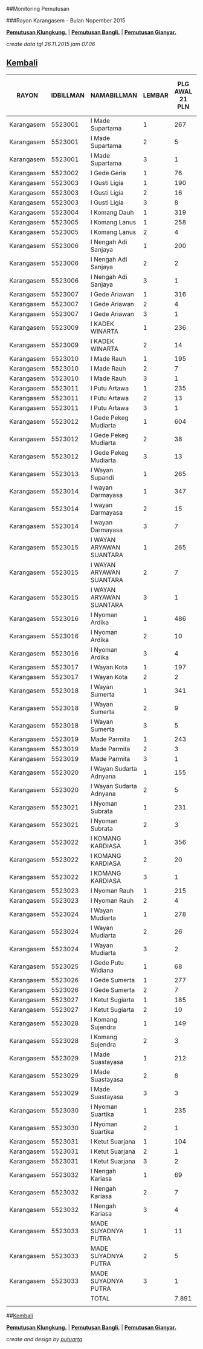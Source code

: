 ##Monitoring Pemutusan 

###Rayon Karangasem - Bulan Nopember 2015

**[Pemutusan Klungkung.](https://github.com/areabatur/3mm.3atur/blob/master/klungkung112015.markdown )** | 
**[Pemutusan Bangli.](https://github.com/areabatur/3mm.3atur/blob/master/bangli112015.markdown )** | 
**[Pemutusan Gianyar.](https://github.com/areabatur/3mm.3atur/blob/master/gianyar112015.markdown )**


_create data tgl 26.11.2015 jam 07.06_
## [Kembali](http://areabatur.github.io/3mm.3atur/)

|   RAYON    | IDBILLMAN |       NAMABILLMAN        | LEMBAR |  PLG AWAL 21 PLN  |  RP TG AWAL 21 PLN  |  RP BK AWAL 21 PLN  |  TARGET AKHIR PLN  |  % REALISASI  |  SISA RP TG 26 07:30  |  SISA RP BK 26 07:30  |  SISA PLG 26 07:30  |  BELUM  |  DATANGI  |  SEGEL  |      LNS       |  SISA RP TG 25 16:45  |  SISA RP BK 25 16:45  |  SISA PLG 25 16:45  |  BELUM  |  DATANGI  |  SEGEL  |      LNS       |  SISA RP TG 25 01:45  |  SISA RP BK 25 01:45  |  SISA PLG 25 01:45  |  BELUM  |  DATANGI  |  SEGEL  |       LNS       |  |  SISA RP TG 24 0617  |  SISA RP BK  |  TPLG   |  BELUM  |  DATANGI  |  SEGEL  |      LNS      |  SISA RP TG 23 1830  |  SISA RP BK  |  TPLG   |  BELUM  |  DATANGI  |  SEGEL  |
|------------|-----------|--------------------------|--------|-------------------|---------------------|---------------------|--------------------|---------------|-----------------------|-----------------------|---------------------|---------|-----------|---------|----------------|-----------------------|-----------------------|---------------------|---------|-----------|---------|----------------|-----------------------|-----------------------|---------------------|---------|-----------|---------|-----------------|--|----------------------|--------------|---------|---------|-----------|---------|---------------|----------------------|--------------|---------|---------|-----------|---------|
| Karangasem |   5523001 | I Made Supartama         |      1 |  267              |  29.499.331         |  1.092.864          |  5.113.576         |  (1,39)       |  16.926.402           |  653.864              |  169                |  169    |           |         |  418450|6      |  17.344.852           |  673.864              |  175                |  175    |           |         |  3150353|15    |  20.495.205           |  815.864              |  190                |  190    |           |         |  2685505|19     |  |  23.180.710          |  888.864     |  209    |  209    |           |         |  234457|3     |  23.415.167          |  897.864     |  212    |  212    |           |         |
| Karangasem |   5523001 | I Made Supartama         |      2 |  5                |  2.215.524          |  87.000             |  384.051           |  (3,72)       |  2.196.706            |  78.000               |  4                  |  -      |        4  |         |  0|0           |  2.196.706            |  78.000               |  4                  |  -      |         4 |         |  0|0           |  2.196.706            |  78.000               |  4                  |  -      |        4  |         |  0|0            |  |  2.196.706           |  78.000      |  4      |  -      |        4  |         |  0|0          |  2.196.706           |  78.000      |  4      |  -      |        4  |         |
| Karangasem |   5523001 | I Made Supartama         |      3 |  1                |  110.742            |  18.000             |  19.197            |  2,00         |                       |                       |                     |  -      |           |         |  0|0           |                       |                       |                     |  -      |           |         |  0|0           |                       |                       |                     |  -      |           |         |  110742|1       |  |  110.742             |  18.000      |  1      |  1      |           |         |  0|0          |  110.742             |  18.000      |  1      |  1      |           |         |
| Karangasem |   5523002 | I Gede Geria             |      1 |  76               |  9.907.240          |  545.000            |  1.717.375         |  0,37         |  2.807.730            |  122.000              |  25                 |  23     |        2  |         |  0|0           |  2.807.730            |  122.000              |  25                 |  23     |         2 |         |  0|0           |  2.807.730            |  122.000              |  25                 |  23     |        2  |         |  2707979|17     |  |  5.515.709           |  247.000     |  42     |  40     |        2  |         |  245473|8     |  5.761.182           |  271.000     |  50     |  48     |        2  |         |
| Karangasem |   5523003 | I Gusti Ligia            |      1 |  190              |  13.453.134         |  657.000            |  2.332.040         |  (0,94)       |  6.545.894            |  387.000              |  109                |  109    |           |         |  299054|2      |  6.844.948            |  395.000              |  111                |  111    |           |         |  1654835|18    |  8.499.783            |  453.000              |  129                |  129    |           |         |  355212|7       |  |  8.854.995           |  474.000     |  136    |  136    |           |         |  142236|2     |  8.997.231           |  480.000     |  138    |  138    |           |         |
| Karangasem |   5523003 | I Gusti Ligia            |      2 |  16               |  2.893.329          |  162.000            |  501.546           |  (3,01)       |  2.513.937            |  117.000              |  11                 |  11     |           |         |  0|0           |  2.513.937            |  117.000              |  11                 |  11     |           |         |  248734|3      |  2.762.671            |  144.000              |  14                 |  14     |           |         |  48179|1        |  |  2.810.850           |  153.000     |  15     |  15     |           |         |  0|0          |  2.810.850           |  153.000     |  15     |  15     |           |         |
| Karangasem |   5523003 | I Gusti Ligia            |      3 |  8                |  1.057.184          |  144.000            |  183.258           |  1,65         |  64.103               |  18.000               |  1                  |  1      |           |         |  0|0           |  64.103               |  18.000               |  1                  |  1      |           |         |  0|0           |  64.103               |  18.000               |  1                  |  1      |           |         |  774285|4       |  |  838.388             |  90.000      |  5      |  5      |           |         |  0|0          |  838.388             |  90.000      |  5      |  5      |           |         |
| Karangasem |   5523004 | I Komang Dauh            |      1 |  319              |  27.791.676         |  1.135.000          |  4.817.562         |  (1,94)       |  16.671.178           |  467.000              |  136                |  136    |           |         |  2333410|59    |  19.004.588           |  644.000              |  195                |  195    |           |         |  810571|10     |  19.815.159           |  676.000              |  205                |  205    |           |         |  3760490|51     |  |  23.575.649          |  884.000     |  256    |  256    |           |         |  452340|8     |  24.027.989          |  919.000     |  264    |  264    |           |         |
| Karangasem |   5523005 | I Komang Lanus           |      1 |  258              |  13.137.079         |  807.000            |  2.277.253         |  (1,38)       |  7.707.963            |  503.000              |  165                |  165    |           |         |  0|0           |  7.707.963            |  503.000              |  165                |  165    |           |         |  1107679|13    |  8.815.642            |  548.000              |  178                |  178    |           |         |  520668|16      |  |  9.336.310           |  600.000     |  194    |  194    |           |         |  0|0          |  9.336.310           |  600.000     |  194    |  194    |           |         |
| Karangasem |   5523005 | I Komang Lanus           |      2 |  4                |  240.902            |  36.000             |  41.759            |  0,48         |  63.682               |  9.000                |  1                  |  1      |           |         |  0|0           |  63.682               |  9.000                |  1                  |  1      |           |         |  0|0           |  63.682               |  9.000                |  1                  |  1      |           |         |  86943|2        |  |  150.625             |  27.000      |  3      |  3      |           |         |  0|0          |  150.625             |  27.000      |  3      |  3      |           |         |
| Karangasem |   5523006 | I Nengah Adi Sanjaya     |      1 |  200              |  15.767.805         |  769.000            |  2.733.278         |  (1,26)       |  8.644.261            |  457.000              |  113                |  113    |           |         |  269563|3      |  8.913.824            |  466.000              |  116                |  116    |           |         |  106467|3      |  9.020.291            |  475.000              |  119                |  119    |           |         |  298836|4       |  |  9.319.127           |  487.000     |  123    |  123    |           |         |  614865|18    |  9.933.992           |  541.000     |  141    |  141    |           |         |
| Karangasem |   5523006 | I Nengah Adi Sanjaya     |      2 |  2                |  27.956             |  18.000             |  4.846             |  (3,77)       |  27.956               |  18.000               |  2                  |  -      |           |      2  |  0|0           |  27.956               |  18.000               |  2                  |  -      |           |       2 |  0|0           |  27.956               |  18.000               |  2                  |  -      |           |      2  |  0|0            |  |  27.956              |  18.000      |  2      |  -      |           |      2  |  0|0          |  27.956              |  18.000      |  2      |  -      |           |      2  |
| Karangasem |   5523006 | I Nengah Adi Sanjaya     |      3 |  1                |  16.038             |  18.000             |  2.780             |  (3,77)       |  16.038               |  18.000               |  1                  |  1      |           |         |  0|0           |  16.038               |  18.000               |  1                  |  1      |           |         |  0|0           |  16.038               |  18.000               |  1                  |  1      |           |         |  0|0            |  |  16.038              |  18.000      |  1      |  1      |           |         |  0|0          |  16.038              |  18.000      |  1      |  1      |           |         |
| Karangasem |   5523007 | I Gede Ariawan           |      1 |  316              |  26.365.872         |  1.169.000          |  4.570.405         |  (1,47)       |  11.734.751           |  512.000              |  155                |  85     |       66  |      4  |  4117182|68    |  15.851.933           |  767.000              |  223                |  127    |        90 |       6 |  3237531|20    |  19.089.464           |  884.000              |  243                |  144    |       92  |      7  |  906984|19      |  |  19.996.448          |  941.000     |  262    |  155    |      100  |      7  |  525949|10    |  20.522.397          |  971.000     |  272    |  157    |      108  |      7  |
| Karangasem |   5523007 | I Gede Ariawan           |      2 |  4                |  826.148            |  36.000             |  143.209           |  1,02         |  140.930              |  18.000               |  2                  |  -      |        2  |         |  0|0           |  140.930              |  18.000               |  2                  |  -      |         2 |         |  685218|2      |  826.148              |  36.000               |  4                  |  -      |        4  |         |  0|0            |  |  826.148             |  36.000      |  4      |  -      |        4  |         |  0|0          |  826.148             |  36.000      |  4      |  -      |        4  |         |
| Karangasem |   5523007 | I Gede Ariawan           |      3 |  1                |  429.702            |  30.000             |  74.487            |  (3,77)       |  429.702              |  30.000               |  1                  |  1      |           |         |  0|0           |  429.702              |  30.000               |  1                  |  1      |           |         |  0|0           |  429.702              |  30.000               |  1                  |  1      |           |         |  0|0            |  |  429.702             |  30.000      |  1      |  1      |           |         |  0|0          |  429.702             |  30.000      |  1      |  1      |           |         |
| Karangasem |   5523009 | I KADEK WINARTA          |      1 |  236              |  16.136.985         |  757.000            |  2.797.274         |  (2,03)       |  11.274.197           |  565.000              |  177                |  177    |           |         |  0|0           |  11.274.197           |  565.000              |  177                |  177    |           |         |  166723|8      |  11.440.920           |  589.000              |  185                |  185    |           |         |  880025|14      |  |  12.320.945          |  631.000     |  199    |  199    |           |         |  679054|2     |  12.999.999          |  641.000     |  201    |  201    |           |         |
| Karangasem |   5523009 | I KADEK WINARTA          |      2 |  14               |  6.492.344          |  162.000            |  1.125.419         |  (3,62)       |  6.322.514            |  144.000              |  12                 |  -      |       12  |         |  0|0           |  6.322.514            |  144.000              |  12                 |  -      |        12 |         |  0|0           |  6.322.514            |  144.000              |  12                 |  -      |       12  |         |  169830|2       |  |  6.492.344           |  162.000     |  14     |  -      |       14  |         |  0|0          |  6.492.344           |  162.000     |  14     |  -      |       14  |         |
| Karangasem |   5523010 | I Made Rauh              |      1 |  195              |  19.425.549         |  905.000            |  3.367.331         |  (1,48)       |  11.729.614           |  525.000              |  111                |  111    |           |         |  0|0           |  11.729.614           |  525.000              |  111                |  111    |           |         |  911875|9      |  12.641.489           |  558.000              |  120                |  120    |           |         |  3309711|20     |  |  15.951.200          |  726.000     |  140    |  140    |           |         |  0|0          |  15.951.200          |  726.000     |  140    |  140    |           |         |
| Karangasem |   5523010 | I Made Rauh              |      2 |  7                |  3.421.122          |  105.000            |  593.036           |  (3,50)       |  3.263.410            |  87.000               |  5                  |  1      |        4  |         |  0|0           |  3.263.410            |  87.000               |  5                  |  1      |         4 |         |  0|0           |  3.263.410            |  87.000               |  5                  |  1      |        4  |         |  0|0            |  |  3.263.410           |  87.000      |  5      |  1      |        4  |         |  0|0          |  3.263.410           |  87.000      |  5      |  1      |        4  |         |
| Karangasem |   5523010 | I Made Rauh              |      3 |  1                |  396.301            |  18.000             |  68.697            |  2,00         |                       |                       |                     |  -      |           |         |  0|0           |                       |                       |                     |  -      |           |         |  396301|1      |  396.301              |  18.000               |  1                  |  1      |           |         |  0|0            |  |  396.301             |  18.000      |  1      |  1      |           |         |  0|0          |  396.301             |  18.000      |  1      |  1      |           |         |
| Karangasem |   5523011 | I Putu Artawa            |      1 |  235              |  12.031.944         |  734.000            |  2.085.683         |  (1,07)       |  6.396.190            |  394.000              |  125                |  121    |        4  |         |  0|0           |  6.396.190            |  394.000              |  125                |  121    |         4 |         |  1338242|19    |  7.734.432            |  455.000              |  144                |  140    |        4  |         |  1297687|23     |  |  9.032.119           |  524.000     |  167    |  161    |        6  |         |  0|0          |  9.032.119           |  524.000     |  167    |  161    |        6  |         |
| Karangasem |   5523011 | I Putu Artawa            |      2 |  13               |  1.315.980          |  117.000            |  228.119           |  (0,10)       |  479.579              |  45.000               |  5                  |  5      |           |         |  0|0           |  479.579              |  45.000               |  5                  |  5      |           |         |  0|0           |  479.579              |  45.000               |  5                  |  5      |           |         |  112331|1       |  |  591.910             |  54.000      |  6      |  6      |           |         |  0|0          |  591.910             |  54.000      |  6      |  6      |           |         |
| Karangasem |   5523011 | I Putu Artawa            |      3 |  1                |  177.585            |  18.000             |  30.784            |  2,00         |                       |                       |                     |  -      |           |         |  0|0           |                       |                       |                     |  -      |           |         |  0|0           |                       |                       |                     |  -      |           |         |  0|0            |  |                      |              |         |         |           |         |  0|0          |                      |              |         |         |           |         |
| Karangasem |   5523012 | I Gede Pekeg Mudiarta    |      1 |  604              |  64.400.766         |  2.922.581          |  11.163.582        |  (0,78)       |  27.812.865           |  1.485.000            |  343                |  343    |           |         |  3195064|57    |  31.007.929           |  1.658.000            |  400                |  400    |           |         |  3176104|6     |  34.184.033           |  1.757.366            |  406                |  406    |           |         |  2793593|35     |  |  36.977.626          |  1.934.366   |  441    |  441    |           |         |  941889|26    |  37.919.515          |  2.012.366   |  467    |  467    |           |         |
| Karangasem |   5523012 | I Gede Pekeg Mudiarta    |      2 |  38               |  11.235.668         |  414.000            |  1.947.652         |  (2,14)       |  8.056.225            |  285.000              |  25                 |  25     |           |         |  0|0           |  8.056.225            |  285.000              |  25                 |  25     |           |         |  2187870|3     |  10.244.095           |  318.000              |  28                 |  28     |           |         |  0|0            |  |  10.244.095          |  318.000     |  28     |  28     |           |         |  0|0          |  10.244.095          |  318.000     |  28     |  28     |           |         |
| Karangasem |   5523012 | I Gede Pekeg Mudiarta    |      3 |  13               |  20.985.896         |  1.260.421          |  3.637.810         |  (1,21)       |  11.256.264           |  662.395              |  7                  |  7      |           |         |  424749|3      |  11.681.013           |  716.395              |  10                 |  10     |           |         |  0|0           |  11.681.013           |  716.395              |  10                 |  10     |           |         |  9275109|2      |  |  20.956.122          |  1.242.421   |  12     |  12     |           |         |  0|0          |  20.956.122          |  1.242.421   |  12     |  12     |           |         |
| Karangasem |   5523013 | I Wayan Supandi          |      1 |  265              |  18.503.403         |  894.000            |  3.207.481         |  (2,14)       |  13.293.953           |  545.000              |  152                |  152    |           |         |  0|0           |  13.293.953           |  545.000              |  152                |  152    |           |         |  2263060|49    |  15.557.013           |  692.000              |  201                |  201    |           |         |  861088|17      |  |  16.418.101          |  743.000     |  218    |  218    |           |         |  79765|2      |  16.497.866          |  749.000     |  220    |  220    |           |         |
| Karangasem |   5523014 | I wayan Darmayasa        |      1 |  347              |  30.923.453         |  1.194.000          |  5.360.441         |  (1,83)       |  20.541.858           |  865.000              |  248                |  182    |       65  |      1  |  0|0           |  20.541.858           |  865.000              |  248                |  182    |        65 |       1 |  1025730|14    |  21.567.588           |  907.000              |  262                |  191    |       70  |      1  |  1565929|25     |  |  23.133.517          |  984.000     |  287    |  208    |       78  |      1  |  633789|1     |  23.767.306          |  989.000     |  288    |  209    |       78  |      1  |
| Karangasem |   5523014 | I wayan Darmayasa        |      2 |  15               |  4.257.120          |  153.000            |  737.953           |  (3,61)       |  4.140.108            |  135.000              |  13                 |  11     |        2  |         |  0|0           |  4.140.108            |  135.000              |  13                 |  11     |         2 |         |  0|0           |  4.140.108            |  135.000              |  13                 |  11     |        2  |         |  70097|1        |  |  4.210.205           |  144.000     |  14     |  12     |        2  |         |  0|0          |  4.210.205           |  144.000     |  14     |  12     |        2  |         |
| Karangasem |   5523014 | I wayan Darmayasa        |      3 |  7                |  2.037.201          |  138.000            |  353.140           |  (0,91)       |  958.104              |  30.000               |  1                  |  1      |           |         |  70372|2       |  1.028.476            |  66.000               |  3                  |  1      |         2 |         |  357421|2      |  1.385.897            |  102.000              |  5                  |  3      |        2  |         |  581806|1       |  |  1.967.703           |  120.000     |  6      |  4      |        2  |         |  0|0          |  1.967.703           |  120.000     |  6      |  4      |        2  |         |
| Karangasem |   5523015 | I WAYAN ARYAWAN SUANTARA |      1 |  265              |  27.128.639         |  1.435.000          |  4.702.627         |  (1,23)       |  15.064.656           |  838.000              |  179                |  179    |           |         |  107687|1      |  15.172.343           |  841.000              |  180                |  180    |           |         |  3461998|4     |  18.634.341           |  950.000              |  184                |  184    |           |         |  2917687|34     |  |  21.552.028          |  1.200.000   |  218    |  218    |           |         |  76680|1      |  21.628.708          |  1.203.000   |  219    |  219    |           |         |
| Karangasem |   5523015 | I WAYAN ARYAWAN SUANTARA |      2 |  7                |  2.587.422          |  75.000             |  448.518           |  (2,67)       |  2.095.104            |  39.000               |  3                  |  1      |           |      2  |  0|0           |  2.095.104            |  39.000               |  3                  |  1      |           |       2 |  0|0           |  2.095.104            |  39.000               |  3                  |  1      |           |      2  |  0|0            |  |  2.095.104           |  39.000      |  3      |  1      |           |      2  |  0|0          |  2.095.104           |  39.000      |  3      |  1      |           |      2  |
| Karangasem |   5523015 | I WAYAN ARYAWAN SUANTARA |      3 |  1                |  1.504.203          |  30.000             |  260.747           |  (3,77)       |  1.504.203            |  30.000               |  1                  |         |           |         |  0|0           |  1.504.203            |  30.000               |  1                  |         |           |         |  0|0           |  1.504.203            |  30.000               |  1                  |         |           |         |  0|0            |  |  1.504.203           |  30.000      |  1      |  1      |           |         |  0|0          |  1.504.203           |  30.000      |  1      |  1      |           |         |
| Karangasem |   5523016 | I Nyoman Ardika          |      1 |  486              |  34.336.600         |  1.655.000          |  5.952.095         |  (2,14)       |  24.314.995           |  1.131.000            |  345                |  345    |           |         |  299160|5      |  24.614.155           |  1.146.000            |  350                |  350    |           |         |  948662|8      |  25.562.817           |  1.181.000            |  358                |  358    |           |         |  2422777|33     |  |  27.985.594          |  1.290.000   |  391    |  391    |           |         |  1069278|21   |  29.054.872          |  1.362.000   |  412    |  412    |           |         |
| Karangasem |   5523016 | I Nyoman Ardika          |      2 |  10               |  3.501.639          |  114.000            |  606.993           |  (3,45)       |  3.306.445            |  105.000              |  9                  |  9      |           |         |  0|0           |  3.306.445            |  105.000              |  9                  |  9      |           |         |  0|0           |  3.306.445            |  105.000              |  9                  |  9      |           |         |  195194|1       |  |  3.501.639           |  114.000     |  10     |  10     |           |         |  0|0          |  3.501.639           |  114.000     |  10     |  10     |           |         |
| Karangasem |   5523016 | I Nyoman Ardika          |      3 |  4                |  532.851            |  72.000             |  92.367            |  (3,77)       |  532.851              |  72.000               |  4                  |  4      |           |         |  0|0           |  532.851              |  72.000               |  4                  |  4      |           |         |  0|0           |  532.851              |  72.000               |  4                  |  4      |           |         |  0|0            |  |  532.851             |  72.000      |  4      |  4      |           |         |  0|0          |  532.851             |  72.000      |  4      |  4      |           |         |
| Karangasem |   5523017 | I Wayan Kota             |      1 |  197              |  16.193.278         |  798.000            |  2.807.032         |  (2,78)       |  13.392.946           |  684.000              |  161                |  161    |           |         |  31574|1       |  13.424.520           |  687.000              |  162                |  162    |           |         |  574164|3      |  13.998.684           |  698.000              |  165                |  165    |           |         |  478742|5       |  |  14.477.426          |  715.000     |  170    |  170    |           |         |  18209|1      |  14.495.635          |  718.000     |  171    |  171    |           |         |
| Karangasem |   5523017 | I Wayan Kota             |      2 |  2                |  257.671            |  18.000             |  44.666            |  (3,77)       |  257.671              |  18.000               |  2                  |  2      |           |         |  0|0           |  257.671              |  18.000               |  2                  |  2      |           |         |  0|0           |  257.671              |  18.000               |  2                  |  2      |           |         |  0|0            |  |  257.671             |  18.000      |  2      |  2      |           |         |  0|0          |  257.671             |  18.000      |  2      |  2      |           |         |
| Karangasem |   5523018 | I Wayan Sumerta          |      1 |  341              |  73.947.956         |  2.448.828          |  12.818.544        |  (0,88)       |  36.602.531           |  1.244.341            |  203                |  203    |           |         |  285561|2      |  36.888.092           |  1.252.341            |  205                |  205    |           |         |  1401957|16    |  38.290.049           |  1.304.341            |  221                |  221    |           |         |  1478577|17     |  |  39.768.626          |  1.362.341   |  238    |  238    |           |         |  940520|8     |  40.709.146          |  1.388.341   |  246    |  246    |           |         |
| Karangasem |   5523018 | I Wayan Sumerta          |      2 |  9                |  5.152.999          |  141.000            |  893.249           |  (3,77)       |  5.152.999            |  141.000              |  9                  |  9      |           |         |  0|0           |  5.152.999            |  141.000              |  9                  |  9      |           |         |  0|0           |  5.152.999            |  141.000              |  9                  |  9      |           |         |  0|0            |  |  5.152.999           |  141.000     |  9      |  9      |           |         |  0|0          |  5.152.999           |  141.000     |  9      |  9      |           |         |
| Karangasem |   5523018 | I Wayan Sumerta          |      3 |  5                |  4.706.572          |  150.000            |  815.863           |  (2,94)       |  3.370.445            |  90.000               |  3                  |  3      |           |         |  658613|1      |  4.029.058            |  120.000              |  4                  |  4      |           |         |  677514|1      |  4.706.572            |  150.000              |  5                  |  5      |           |         |  0|0            |  |  4.706.572           |  150.000     |  5      |  5      |           |         |  0|0          |  4.706.572           |  150.000     |  5      |  5      |           |         |
| Karangasem |   5523019 | Made Parmita             |      1 |  243              |  30.284.930         |  2.421.000          |  5.249.756         |  (2,45)       |  23.264.668           |  1.982.000            |  150                |  150    |           |         |  113440|5      |  23.378.108           |  1.997.000            |  155                |  155    |           |         |  359684|8      |  23.737.792           |  2.023.000            |  163                |  163    |           |         |  1709894|24     |  |  25.447.686          |  2.101.000   |  187    |  187    |           |         |  49107|2      |  25.496.793          |  2.107.000   |  189    |  189    |           |         |
| Karangasem |   5523019 | Made Parmita             |      2 |  3                |  1.559.416          |  255.000            |  270.318           |  (1,78)       |  1.021.997            |  240.000              |  2                  |  2      |           |         |  0|0           |  1.021.997            |  240.000              |  2                  |  2      |           |         |  0|0           |  1.021.997            |  240.000              |  2                  |  2      |           |         |  0|0            |  |  1.021.997           |  240.000     |  2      |  2      |           |         |  0|0          |  1.021.997           |  240.000     |  2      |  2      |           |         |
| Karangasem |   5523019 | Made Parmita             |      3 |  1                |  2.618.763          |  450.000            |  453.951           |  (3,77)       |  2.618.763            |  450.000              |  1                  |  1      |           |         |  0|0           |  2.618.763            |  450.000              |  1                  |  1      |           |         |  0|0           |  2.618.763            |  450.000              |  1                  |  1      |           |         |  0|0            |  |  2.618.763           |  450.000     |  1      |  1      |           |         |  0|0          |  2.618.763           |  450.000     |  1      |  1      |           |         |
| Karangasem |   5523020 | I Wayan Sudarta Adnyana  |      1 |  155              |  16.743.257         |  1.211.000          |  2.902.368         |  (1,65)       |  10.585.882           |  647.000              |  91                 |  91     |           |         |  0|0           |  10.585.882           |  647.000              |  91                 |  91     |           |         |  2412869|10    |  12.998.751           |  895.000              |  101                |  101    |           |         |  817585|18      |  |  13.816.336          |  998.000     |  119    |  119    |           |         |  0|0          |  13.816.336          |  998.000     |  119    |  119    |           |         |
| Karangasem |   5523020 | I Wayan Sudarta Adnyana  |      2 |  5                |  537.785            |  45.000             |  93.223            |  1,52         |  44.960               |  18.000               |  2                  |  2      |           |         |  0|0           |  44.960               |  18.000               |  2                  |  2      |           |         |  100434|1      |  145.394              |  27.000               |  3                  |  3      |           |         |  0|0            |  |  145.394             |  27.000      |  3      |  3      |           |         |  0|0          |  145.394             |  27.000      |  3      |  3      |           |         |
| Karangasem |   5523021 | I Nyoman Subrata         |      1 |  231              |  17.923.519         |  877.000            |  3.106.961         |  (2,09)       |  12.669.111           |  644.000              |  156                |  156    |           |         |  39058|1       |  12.708.169           |  647.000              |  157                |  157    |           |         |  2791317|32    |  15.499.486           |  749.000              |  189                |  189    |           |         |  497902|10      |  |  15.997.388          |  779.000     |  199    |  199    |           |         |  0|0          |  15.997.388          |  779.000     |  199    |  199    |           |         |
| Karangasem |   5523021 | I Nyoman Subrata         |      2 |  3                |  307.930            |  27.000             |  53.378            |  1,06         |  50.123               |  9.000                |  1                  |  1      |           |         |  0|0           |  50.123               |  9.000                |  1                  |  1      |           |         |  0|0           |  50.123               |  9.000                |  1                  |  1      |           |         |  158841|1       |  |  208.964             |  18.000      |  2      |  2      |           |         |  0|0          |  208.964             |  18.000      |  2      |  2      |           |         |
| Karangasem |   5523022 | I KOMANG KARDIASA        |      1 |  356              |  26.545.403         |  1.423.000          |  4.601.526         |  (1,31)       |  15.017.292           |  742.000              |  228                |  228    |           |         |  197122|1      |  15.214.414           |  747.000              |  229                |  229    |           |         |  715680|13     |  15.930.094           |  788.000              |  242                |  242    |           |         |  2045080|29     |  |  17.975.174          |  879.000     |  271    |  271    |           |         |  89543|2      |  18.064.717          |  885.000     |  273    |  273    |           |         |
| Karangasem |   5523022 | I KOMANG KARDIASA        |      2 |  20               |  7.497.924          |  438.000            |  1.299.731         |  (2,61)       |  5.991.119            |  378.000              |  14                 |  14     |           |         |  0|0           |  5.991.119            |  378.000              |  14                 |  14     |           |         |  0|0           |  5.991.119            |  378.000              |  14                 |  14     |           |         |  819254|2       |  |  6.810.373           |  402.000     |  16     |  16     |           |         |  0|0          |  6.810.373           |  402.000     |  16     |  16     |           |         |
| Karangasem |   5523022 | I KOMANG KARDIASA        |      3 |  1                |  35.964             |  18.000             |  6.234             |  2,00         |                       |                       |                     |         |           |         |  0|0           |                       |                       |                     |         |           |         |  0|0           |                       |                       |                     |         |           |         |  0|0            |  |                      |              |         |         |           |         |  0|0          |                      |              |         |         |           |         |
| Karangasem |   5523023 | I Nyoman Rauh            |      1 |  215              |  13.898.433         |  722.000            |  2.409.231         |  (1,43)       |  8.154.475            |  436.000              |  125                |  125    |           |         |  119642|2      |  8.274.117            |  442.000              |  127                |  127    |           |         |  3770810|53    |  12.044.927           |  613.000              |  180                |  180    |           |         |  792874|13      |  |  12.837.801          |  654.000     |  193    |  193    |           |         |  0|0          |  12.837.801          |  654.000     |  193    |  193    |           |         |
| Karangasem |   5523023 | I Nyoman Rauh            |      2 |  4                |  793.593            |  48.000             |  137.566           |  0,48         |  209.661              |  24.000               |  2                  |  2      |           |         |  0|0           |  209.661              |  24.000               |  2                  |  2      |           |         |  583932|2      |  793.593              |  48.000               |  4                  |  4      |           |         |  0|0            |  |  793.593             |  48.000      |  4      |  4      |           |         |  0|0          |  793.593             |  48.000      |  4      |  4      |           |         |
| Karangasem |   5523024 | I Wayan Mudiarta         |      1 |  278              |  17.200.376         |  1.059.000          |  2.981.608         |  (0,81)       |  8.388.752            |  502.000              |  156                |  146    |        4  |      6  |  0|0           |  8.388.752            |  502.000              |  156                |  146    |         4 |       6 |  1914845|28    |  10.303.597           |  598.000              |  184                |  174    |        4  |      6  |  1739717|30     |  |  12.043.314          |  690.000     |  214    |  200    |        6  |      8  |  11421|1      |  12.054.735          |  693.000     |  215    |  201    |        6  |      8  |
| Karangasem |   5523024 | I Wayan Mudiarta         |      2 |  26               |  3.359.690          |  261.000            |  582.387           |  (3,55)       |  3.229.620            |  243.000              |  24                 |  24     |           |         |  0|0           |  3.229.620            |  243.000              |  24                 |  24     |           |         |  0|0           |  3.229.620            |  243.000              |  24                 |  24     |           |         |  130070|2       |  |  3.359.690           |  261.000     |  26     |  26     |           |         |  0|0          |  3.359.690           |  261.000     |  26     |  26     |           |         |
| Karangasem |   5523024 | I Wayan Mudiarta         |      3 |  2                |  1.487.704          |  78.000             |  257.887           |  (3,37)       |  1.384.170            |  60.000               |  1                  |  1      |           |         |  0|0           |  1.384.170            |  60.000               |  1                  |  1      |           |         |  0|0           |  1.384.170            |  60.000               |  1                  |  1      |           |         |  0|0            |  |  1.384.170           |  60.000      |  1      |  1      |           |         |  0|0          |  1.384.170           |  60.000      |  1      |  1      |           |         |
| Karangasem |   5523025 | I Gede Putu Widiana      |      1 |  68               |  5.593.587          |  321.000            |  969.623           |  (0,11)       |  2.003.500            |  151.000              |  17                 |  17     |           |         |  40127|1       |  2.043.627            |  154.000              |  18                 |  18     |           |         |  15487|1       |  2.059.114            |  157.000              |  19                 |  19     |           |         |  623296|7       |  |  2.682.410           |  178.000     |  26     |  26     |           |         |  0|0          |  2.682.410           |  178.000     |  26     |  26     |           |         |
| Karangasem |   5523026 | I Gede Sumerta           |      1 |  277              |  33.072.816         |  1.248.000          |  5.733.023         |  (1,78)       |  20.201.862           |  770.000              |  164                |  135    |       28  |      1  |  1471683|5     |  21.673.545           |  839.000              |  169                |  138    |        30 |       1 |  2126031|17    |  23.799.576           |  900.000              |  186                |  149    |       36  |      1  |  5092266|37     |  |  28.891.842          |  1.055.000   |  223    |  174    |       46  |      3  |  200070|4     |  29.091.912          |  1.067.000   |  227    |  174    |       50  |      3  |
| Karangasem |   5523026 | I Gede Sumerta           |      2 |  7                |  1.624.254          |  87.000             |  281.557           |  (3,30)       |  1.491.209            |  78.000               |  6                  |  3      |        2  |      1  |  0|0           |  1.491.209            |  78.000               |  6                  |  3      |         2 |       1 |  0|0           |  1.491.209            |  78.000               |  6                  |  3      |        2  |      1  |  0|0            |  |  1.491.209           |  78.000      |  6      |  3      |        2  |      1  |  0|0          |  1.491.209           |  78.000      |  6      |  3      |        2  |      1  |
| Karangasem |   5523027 | I Ketut Sugiarta         |      1 |  185              |  11.475.818         |  583.000            |  1.989.281         |  (1,76)       |  7.471.375            |  361.000              |  114                |  110    |        2  |      2  |  0|0           |  7.471.375            |  361.000              |  114                |  110    |         2 |       2 |  395154|5      |  7.866.529            |  376.000              |  119                |  115    |        2  |      2  |  856364|19      |  |  8.722.893           |  433.000     |  138    |  134    |        2  |      2  |  870014|16    |  9.592.907           |  483.000     |  154    |  150    |        2  |      2  |
| Karangasem |   5523027 | I Ketut Sugiarta         |      2 |  10               |  449.168            |  90.000             |  77.861            |  (3,31)       |  413.458              |  72.000               |  8                  |  8      |           |         |  0|0           |  413.458              |  72.000               |  8                  |  8      |           |         |  0|0           |  413.458              |  72.000               |  8                  |  8      |           |         |  0|0            |  |  413.458             |  72.000      |  8      |  8      |           |         |  0|0          |  413.458             |  72.000      |  8      |  8      |           |         |
| Karangasem |   5523028 | I Komang Sujendra        |      1 |  149              |  7.066.502          |  477.000            |  1.224.946         |  (2,73)       |  5.798.759            |  367.000              |  113                |  113    |           |         |  0|0           |  5.798.759            |  367.000              |  113                |  113    |           |         |  96827|2       |  5.895.586            |  373.000              |  115                |  115    |           |         |  334364|4       |  |  6.229.950           |  387.000     |  119    |  119    |           |         |  0|0          |  6.229.950           |  387.000     |  119    |  119    |           |         |
| Karangasem |   5523028 | I Komang Sujendra        |      2 |  3                |  343.273            |  27.000             |  59.505            |  2,00         |                       |                       |                     |         |           |         |  0|0           |                       |                       |                     |         |           |         |  0|0           |                       |                       |                     |         |           |         |  0|0            |  |                      |              |         |         |           |         |  0|0          |                      |              |         |         |           |         |
| Karangasem |   5523029 | I Made Suastayasa        |      1 |  212              |  55.759.754         |  2.039.573          |  9.665.702         |  (1,98)       |  38.356.277           |  1.426.865            |  177                |  177    |           |         |  107743|2      |  38.464.020           |  1.434.865            |  179                |  179    |           |         |  11229694|5    |  49.693.714           |  1.752.573            |  184                |  184    |           |         |  314880|4       |  |  50.008.594          |  1.766.573   |  188    |  188    |           |         |  0|0          |  50.008.594          |  1.766.573   |  188    |  188    |           |         |
| Karangasem |   5523029 | I Made Suastayasa        |      2 |  8                |  2.887.133          |  300.000            |  500.471           |  (3,77)       |  2.887.133            |  300.000              |  8                  |  8      |           |         |  0|0           |  2.887.133            |  300.000              |  8                  |  8      |           |         |  0|0           |  2.887.133            |  300.000              |  8                  |  8      |           |         |  0|0            |  |  2.887.133           |  300.000     |  8      |  8      |           |         |  0|0          |  2.887.133           |  300.000     |  8      |  8      |           |         |
| Karangasem |   5523029 | I Made Suastayasa        |      3 |  3                |  274.290            |  66.000             |  47.547            |  (3,77)       |  274.290              |  66.000               |  3                  |  3      |           |         |  0|0           |  274.290              |  66.000               |  3                  |  3      |           |         |  0|0           |  274.290              |  66.000               |  3                  |  3      |           |         |  0|0            |  |  274.290             |  66.000      |  3      |  3      |           |         |  0|0          |  274.290             |  66.000      |  3      |  3      |           |         |
| Karangasem |   5523030 | I Nyoman Suartika        |      1 |  235              |  10.961.458         |  733.000            |  1.900.119         |  (1,39)       |  6.410.528            |  403.000              |  127                |  127    |           |         |  37876|1       |  6.448.404            |  406.000              |  128                |  128    |           |         |  728661|13     |  7.177.065            |  447.000              |  141                |  141    |           |         |  651021|15      |  |  7.828.086           |  494.000     |  156    |  156    |           |         |  18598|1      |  7.846.684           |  497.000     |  157    |  157    |           |         |
| Karangasem |   5523030 | I Nyoman Suartika        |      2 |  1                |  169.398            |  9.000              |  29.364            |  2,00         |                       |                       |                     |         |           |         |  0|0           |                       |                       |                     |         |           |         |  0|0           |                       |                       |                     |         |           |         |  11649826|63    |  |  11.649.826          |  401.000     |  63     |  63     |           |         |  0|0          |  11.649.826          |  401.000     |  63     |  63     |           |         |
| Karangasem |   5523031 | I Ketut Suarjana         |      1 |  104              |  15.615.971         |  649.000            |  2.706.958         |  (1,60)       |  9.087.348            |  349.000              |  49                 |  49     |           |         |  664867|2      |  9.752.215            |  357.000              |  51                 |  51     |           |         |  803065|3      |  10.555.280           |  372.000              |  54                 |  54     |           |         |  -10143515|-53  |  |  411.765             |  15.000      |  1      |  1      |           |         |  0|0          |  411.765             |  15.000      |  1      |  1      |           |         |
| Karangasem |   5523031 | I Ketut Suarjana         |      2 |  1                |  411.765            |  15.000             |  71.378            |  2,00         |                       |                       |                     |         |           |         |                |                       |                       |                     |         |           |         |                |                       |                       |                     |         |           |         |                 |  |                      |              |         |         |           |         |               |                      |              |         |         |           |         |
| Karangasem |   5523031 | I Ketut Suarjana         |      3 |  2                |  178.791            |  48.000             |  30.993            |  (3,77)       |  178.791              |  48.000               |  2                  |  2      |           |         |  0|0           |  178.791              |  48.000               |  2                  |  2      |           |         |  0|0           |  178.791              |  48.000               |  2                  |  2      |           |         |  0|0            |  |  178.791             |  48.000      |  2      |  2      |           |         |  0|0          |  178.791             |  48.000      |  2      |  2      |           |         |
| Karangasem |   5523032 | I Nengah Kariasa         |      1 |  69               |  5.480.152          |  219.000            |  949.960           |  (2,61)       |  4.238.617            |  151.000              |  47                 |  35     |       12  |         |  143559|2      |  4.382.176            |  157.000              |  49                 |  37     |        12 |         |  0|0           |  4.382.176            |  157.000              |  49                 |  37     |       12  |         |  454161|8       |  |  4.836.337           |  181.000     |  57     |  45     |       12  |         |  0|0          |  4.836.337           |  181.000     |  57     |  45     |       12  |         |
| Karangasem |   5523032 | I Nengah Kariasa         |      2 |  7                |  808.697            |  63.000             |  140.184           |  (3,77)       |  808.697              |  63.000               |  7                  |  5      |        2  |         |  0|0           |  808.697              |  63.000               |  7                  |  5      |         2 |         |  0|0           |  808.697              |  63.000               |  7                  |  5      |        2  |         |  0|0            |  |  808.697             |  63.000      |  7      |  5      |        2  |         |  0|0          |  808.697             |  63.000      |  7      |  5      |        2  |         |
| Karangasem |   5523032 | I Nengah Kariasa         |      3 |  4                |  444.038            |  72.000             |  76.972            |  0,11         |  145.633              |  54.000               |  3                  |  1      |        2  |         |  0|0           |  145.633              |  54.000               |  3                  |  1      |         2 |         |  0|0           |  145.633              |  54.000               |  3                  |  1      |        2  |         |  298405|1       |  |  444.038             |  72.000      |  4      |  2      |        2  |         |  0|0          |  444.038             |  72.000      |  4      |  2      |        2  |         |
| Karangasem |   5523033 | MADE SUYADNYA PUTRA      |      1 |  11               |  76.934.864         |  2.253.597          |  13.336.311        |  (1,47)       |  46.242.400           |  1.361.138            |  7                  |  7      |           |         |  0|0           |  46.242.400           |  1.361.138            |  7                  |  7      |           |         |  0|0           |  46.242.400           |  1.361.138            |  7                  |  7      |           |         |  5751928|2      |  |  51.994.328          |  1.561.138   |  9      |  9      |           |         |  0|0          |  51.994.328          |  1.561.138   |  9      |  9      |           |         |
| Karangasem |   5523033 | MADE SUYADNYA PUTRA      |      2 |  5                |  108.248.338        |  4.365.582          |  18.764.361        |  (2,74)       |  78.178.948           |  3.111.434            |  3                  |  3      |           |         |  10812631|1    |  88.991.579           |  3.562.272            |  4                  |  4      |           |         |  0|0           |  88.991.579           |  3.562.272            |  4                  |  4      |           |         |  19256759|1     |  |  108.248.338         |  4.365.582   |  5      |  5      |           |         |  0|0          |  108.248.338         |  4.365.582   |  5      |  5      |           |         |
| Karangasem |   5523033 | MADE SUYADNYA PUTRA      |      3 |  1                |  72.884.193         |  3.808.922          |  12.634.146        |  (3,77)       |  72.884.193           |  3.808.922            |  1                  |  1      |           |         |  0|0           |  72.884.193           |  3.808.922            |  1                  |  1      |           |         |  0|0           |  72.884.193           |  3.808.922            |  1                  |  1      |           |         |  0|0            |  |  72.884.193          |  3.808.922   |  1      |  1      |           |         |  0|0          |  72.884.193          |  3.808.922   |  1      |  1      |           |         |
|            |           | TOTAL                    |        |  7.891            |  1.076.809.756      |  50.260.368         |  186.660.111       |  (1,88)       |  697.314.571          |  32.883.959           |  4.847              |  4.614  |      213  |     19  |  26258187|233  |  723.572.758          |  34.251.797           |  5.080              |  4.817  |      241  |     21  |  57933499|420  |  781.506.257          |  36.605.871           |  5.500              |  5.221  |      256  |     22  |  84516978|609   |  |  866.023.235         |  40.761.207  |  6.109  |  5.795  |      288  |     26  |  7893257|137  |  873.916.492         |  41.202.207  |  6.246  |  5.920  |      300  |     26  |
|            |           |                          |        |                   |                     |                     |                    |               |                       |                       |                     |         |           |         |                |                       |                       |                     |         |           |         |                |                       |                       |                     |         |           |         |                 |  |                      |              |         |         |           |         |               |                      |              |         |         |           |         |

##[Kembali](http://areabatur.github.io/3mm.3atur/)

**[Pemutusan Klungkung.](https://github.com/areabatur/3mm.3atur/blob/master/klungkung112015.markdown )** | 
**[Pemutusan Bangli.](https://github.com/areabatur/3mm.3atur/blob/master/bangli112015.markdown )** | 
**[Pemutusan Gianyar.](https://github.com/areabatur/3mm.3atur/blob/master/gianyar112015.markdown )**

_create and design by [putuarta](mailto:putuarta@gmail.com)_
